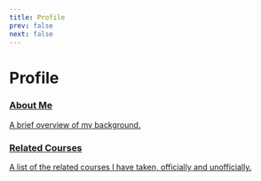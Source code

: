 ```yaml
---
title: Profile
prev: false
next: false
---
```


# Profile

<div class="card-container">

  <a href="/profile/about" class="card">
    <h3>About Me</h3>
    <p>A brief overview of my background.</p>
  </a>

  <a href="/profile/related-courses" class="card">
    <h3>Related Courses</h3>
    <p>A list of the related courses I have taken, officially and unofficially.</p>
  </a>


</div>
